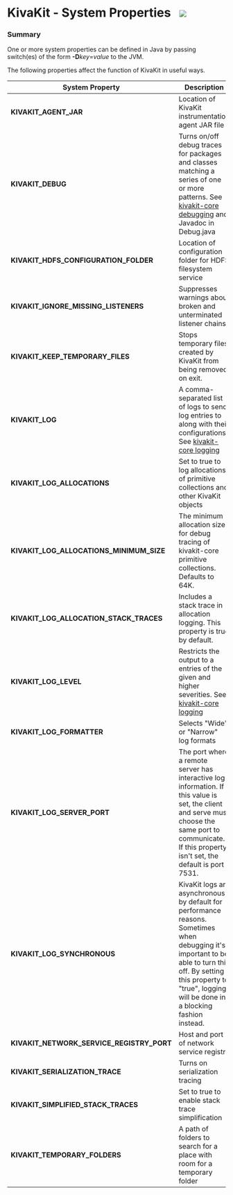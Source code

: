 # KivaKit - System Properties   <img src="https://telenav.github.io/telenav-assets/images/icons/gears-32.png" srcset="https://telenav.github.io/telenav-assets/images/icons/gears-32-2x.png 2x"/>

### Summary

One or more system properties can be defined in Java by passing switch(es) of the form **\-D***key*=*value* to the JVM.

The following properties affect the function of KivaKit in useful ways.

| System Property                           | Description                                                                                                                                                                                                                    |
|-------------------------------------------|--------------------------------------------------------------------------------------------------------------------------------------------------------------------------------------------------------------------------------|
| **KIVAKIT_AGENT_JAR**                     | Location of KivaKit instrumentation agent JAR file                                                                                                                                                                             |
| **KIVAKIT_DEBUG**                         | Turns on/off debug traces for packages and classes matching a series of one or more patterns. See [kivakit-core debugging](../../kivakit-core/documentation/messaging-debugging.md) and Javadoc in Debug.java                  |
| **KIVAKIT_HDFS_CONFIGURATION_FOLDER**     | Location of configuration folder for HDFS filesystem service                                                                                                                                                                   |
| **KIVAKIT_IGNORE_MISSING_LISTENERS**      | Suppresses warnings about broken and unterminated listener chains                                                                                                                                                              |
| **KIVAKIT_KEEP_TEMPORARY_FILES**          | Stops temporary files created by KivaKit from being removed on exit.                                                                                                                                                           |
| **KIVAKIT_LOG**                           | A comma-separated list of logs to send log entries to along with their configurations. See [kivakit-core logging](../../kivakit-core/documentation/logging.md)                                                                 |
| **KIVAKIT_LOG_ALLOCATIONS**               | Set to true to log allocations of primitive collections and other KivaKit objects                                                                                                                                              |
| **KIVAKIT_LOG_ALLOCATIONS_MINIMUM_SIZE**  | The minimum allocation size for debug tracing of kivakit-core primitive collections. Defaults to 64K.                                                                                                                          |
| **KIVAKIT_LOG_ALLOCATION_STACK_TRACES**   | Includes a stack trace in allocation logging. This property is true by default.                                                                                                                                                |
| **KIVAKIT_LOG_LEVEL**                     | Restricts the output to a entries of the given and higher severities. See [kivakit-core logging](../../kivakit-core/documentation/logging.md)                                                                                  |
| **KIVAKIT_LOG_FORMATTER**                 | Selects "Wide" or "Narrow" log formats                                                                                                                                                                                         |                                                                                                                                                                                        |
| **KIVAKIT_LOG_SERVER_PORT**               | The port where a remote server has interactive log information. If this value is set, the client and serve must choose the same port to communicate. If this property isn't set, the default is port 7531.                     |
| **KIVAKIT_LOG_SYNCHRONOUS**               | KivaKit logs are asynchronous by default for performance reasons. Sometimes when debugging it's important to be able to turn this off. By setting this property to "true", logging will be done in a blocking fashion instead. |
| **KIVAKIT_NETWORK_SERVICE_REGISTRY_PORT** | Host and port of network service registry                                                                                                                                                                                      |
| **KIVAKIT_SERIALIZATION_TRACE**           | Turns on serialization tracing                                                                                                                                                                                                 |
| **KIVAKIT_SIMPLIFIED_STACK_TRACES**       | Set to true to enable stack trace simplification                                                                                                                                                                               |
| **KIVAKIT_TEMPORARY_FOLDERS**             | A path of folders to search for a place with room for a temporary folder                                                                                                                                                       |

